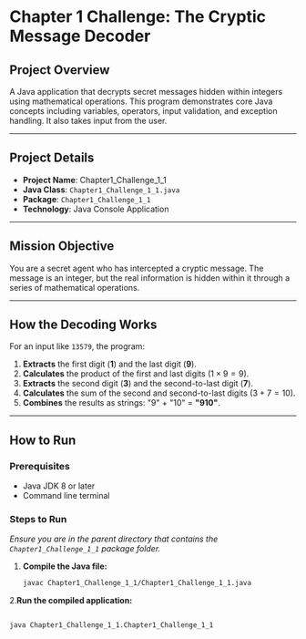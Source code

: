  # Chapter 1 Challenge: The Cryptic Message Decoder

##  Project Overview
A Java application that decrypts secret messages hidden within integers using mathematical operations. This program demonstrates core Java concepts including variables, operators, input validation, and exception handling. It also takes input from the user.

***

## Project Details
- **Project Name**: Chapter1_Challenge_1_1
- **Java Class**: `Chapter1_Challenge_1_1.java`
- **Package**: `Chapter1_Challenge_1_1`
- **Technology**: Java Console Application

***

##  Mission Objective
You are a secret agent who has intercepted a cryptic message. The message is an integer, but the real information is hidden within it through a series of mathematical operations.

***

## How the Decoding Works
For an input like `13579`, the program:
1. **Extracts** the first digit (**1**) and the last digit (**9**).
2. **Calculates** the product of the first and last digits ($1 \times 9 = 9$).
3. **Extracts** the second digit (**3**) and the second-to-last digit (**7**).
4. **Calculates** the sum of the second and second-to-last digits ($3 + 7 = 10$).
5. **Combines** the results as strings: "9" + "10" = **"910"**.

***

##  How to Run

### Prerequisites
- Java JDK 8 or later
- Command line terminal

### Steps to Run
*Ensure you are in the parent directory that contains the `Chapter1_Challenge_1_1` package folder.*

1. **Compile the Java file:**
   ```bash
   javac Chapter1_Challenge_1_1/Chapter1_Challenge_1_1.java
2.**Run the compiled application:**

   ```Bash

java Chapter1_Challenge_1_1.Chapter1_Challenge_1_1
